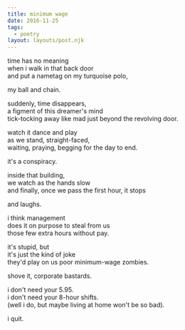 ```yaml
---
title: minimum wage
date: 2016-11-25
tags:
  - poetry
layout: layouts/post.njk
---
```


time has no meaning<br/>
when i walk in that back door<br/>
and put a nametag on my turquoise polo,

my ball and chain.

suddenly, time disappears,<br/>
a figment of this dreamer's mind<br/>
tick-tocking away like mad just beyond the revolving door.

watch it dance and play<br/>
as we stand, straight-faced,<br/>
waiting, praying, begging for the day to end.

it's a conspiracy.

inside that building,<br/>
we watch as the hands slow<br/>
and finally, once we pass the first hour, it stops

and laughs.

i think management<br/>
does it on purpose to steal from us<br/>
those few extra hours without pay.

it's stupid, but<br/>
it's just the kind of joke<br/>
they'd play on us poor minimum-wage zombies.

shove it, corporate bastards.

i don't need your 5.95.<br/>
i don't need your 8-hour shifts.<br/>
(well i do, but maybe living at home won't be so bad).

i quit.
